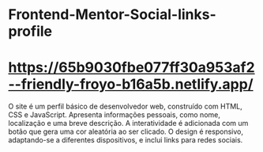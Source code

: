 # Frontend-Mentor-Social-links-profile
# https://65b9030fbe077ff30a953af2--friendly-froyo-b16a5b.netlify.app/
 O site é um perfil básico de desenvolvedor web, construído com HTML, CSS e JavaScript. Apresenta informações pessoais, como nome, localização e uma breve descrição. A interatividade é adicionada com um botão que gera uma cor aleatória ao ser clicado. O design é responsivo, adaptando-se a diferentes dispositivos, e inclui links para redes sociais.
